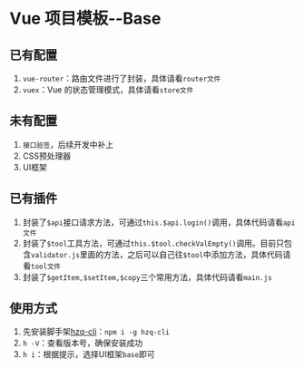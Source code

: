 # Vue 项目模板--Base

## 已有配置

1. `vue-router`：路由文件进行了封装，具体请看`router文件`
1. `vuex`：Vue 的状态管理模式，具体请看`store文件`

## 未有配置

1. `接口验签`，后续开发中补上
1. CSS预处理器
1. UI框架

## 已有插件

1. 封装了`$api`接口请求方法，可通过`this.$api.login()`调用，具体代码请看`api文件`
1. 封装了`$tool`工具方法，可通过`this.$tool.checkValEmpty()`调用。目前只包含`validator.js`里面的方法，之后可以自己往`$tool`中添加方法，具体代码请看`tool文件`
1. 封装了`$getItem,$setItem,$copy`三个常用方法，具体代码请看`main.js`

## 使用方式

1. 先安装脚手架[hzq-cli](https://www.npmjs.com/package/hzq-cli)：`npm i -g hzq-cli`
1. `h -V`：查看版本号，确保安装成功
1. `h i`：根据提示，选择UI框架`base`即可
